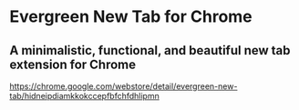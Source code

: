 # Evergreen New Tab for Chrome
## A minimalistic, functional, and beautiful new tab extension for Chrome

https://chrome.google.com/webstore/detail/evergreen-new-tab/hidneipdiamkkokccepfbfchfdhlipmn
